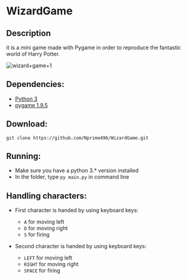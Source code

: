 # WizardGame

## Description
it is a mini game made with Pygame in order to reproduce the fantastic world of Harry Potter.

![wizard+game+1](https://user-images.githubusercontent.com/54849528/80698438-62963d80-8ad2-11ea-9804-4051a73f0897.png)


## Dependencies:
- [Python 3](https://www.python.org/downloads/)
- [pygame 1.9.5](www.pygame.org)

## Download:
`git clone https://github.com/Nprime496/WizardGame.git `

## Running:

- Make sure you have a python 3.* version installed
- In the folder, type `py main.py` in command line


## Handling characters:
- First character is handed by using keyboard keys:
  * `A` for moving left
  * `D` for moving right
  * `S` for firing

- Second character is handed by using keyboard keys:
  * `LEFT` for moving left
  * `RIGHT` for moving right
  * `SPACE` for firing

